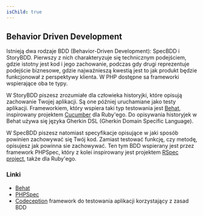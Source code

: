 ```yaml
---
isChild: true
---
```


## Behavior Driven Development

Istnieją dwa rodzaje BDD (Behavior-Driven Development): SpecBDD i StoryBDD. Pierwszy z nich charakteryzuje się
technicznym podejściem, gdzie istotny jest kod i jego zachowanie, podczas gdy drugi reprezentuje podejście biznesowe,
gdzie najważnieszą kwestią jest to jak produkt będzie funkcjonował z perspektywy klienta. W PHP dostępne sa frameworki
wspierające oba te typy.

W StoryBDD piszesz zrozumiałe dla człowieka historyjki, które opisują zachowanie Twojej aplikacji. Są one później
uruchamiane jako testy aplikacji. Frameworkiem, który wspiera taki typ testowania jest [Behat](http://behat.org/),
inspirowany projektem [Cucumber](http://cukes.info/) dla Ruby'ego. Do opisywania historyjek w Behat używa się języka
Gherkin DSL (Gherkin Domain Specific Language).

W SpecBDD piszesz natomiast specyfikacje opisujące w jaki sposób powinien zachowywać się Twój kod. Zamiast testować
funkcję, czy metodę, opisujesz jak powinna sie zachowywać. Ten tym BDD wspierany jest przez framework PHPSpec, który
z kolei inspirowany jest projektem [RSpec project](http://rspec.info/), także dla Ruby'ego.

### Linki    

* [Behat](http://behat.org/) 
* [PHPSpec](http://www.phpspec.net/)
* [Codeception](http://www.codeception.com) framework do testowania aplikacji korzystający z zasad BDD
